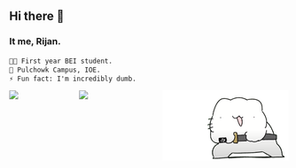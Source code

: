 ## Hi there 👋
### It me, Rijan.
```
👨‍💻 First year BEI student. 
🏫 Pulchowk Campus, IOE.
⚡ Fun fact: I'm incredibly dumb.
```
<a href="https://www.youtube.com/watch?v=F9iNkhFyWMQ">
  <img src="https://github.com/ronejfourn/ronejfourn/blob/main/neko.png" align="right" width="45%" height="auto" alt="Image size dimensions"/>
  <div style="width: 50%">
  <img width = 50% src="https://github-readme-stats.vercel.app/api/top-langs/?username=ronejfourn&hide=html&theme=nord&layout=compact&hide_border=true&border_radius=0"/>
  <img src="https://github-readme-stats.vercel.app/api?username=ronejfourn&include_all_commits=true&show_icons=true&hide_title=true&border_radius=0&hide_border=true&theme=nord" align="left" width = "50%" height="auto"/>
  </div>
</a>

